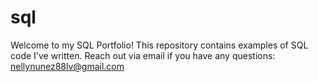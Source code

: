 # sql

Welcome to my SQL Portfolio! This repository contains examples of SQL code I've written. Reach out via email if you have any questions: nellynunez88lv@gmail.com 
